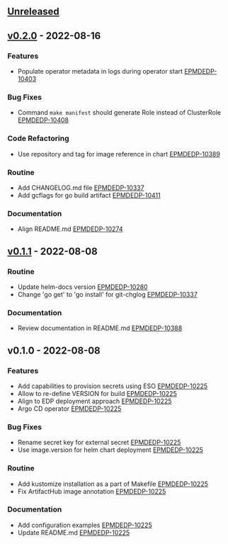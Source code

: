 <a name="unreleased"></a>
## [Unreleased]


<a name="v0.2.0"></a>
## [v0.2.0] - 2022-08-16
### Features

- Populate operator metadata in logs during operator start [EPMDEDP-10403](https://jiraeu.epam.com/browse/EPMDEDP-10403)

### Bug Fixes

- Command `make manifest` should generate Role instead of ClusterRole [EPMDEDP-10408](https://jiraeu.epam.com/browse/EPMDEDP-10408)

### Code Refactoring

- Use repository and tag for image reference in chart [EPMDEDP-10389](https://jiraeu.epam.com/browse/EPMDEDP-10389)

### Routine

- Add CHANGELOG.md file [EPMDEDP-10337](https://jiraeu.epam.com/browse/EPMDEDP-10337)
- Add gcflags for go build artifact [EPMDEDP-10411](https://jiraeu.epam.com/browse/EPMDEDP-10411)

### Documentation

- Align README.md [EPMDEDP-10274](https://jiraeu.epam.com/browse/EPMDEDP-10274)


<a name="v0.1.1"></a>
## [v0.1.1] - 2022-08-08
### Routine

- Update helm-docs version [EPMDEDP-10280](https://jiraeu.epam.com/browse/EPMDEDP-10280)
- Change 'go get' to 'go install' for git-chglog [EPMDEDP-10337](https://jiraeu.epam.com/browse/EPMDEDP-10337)

### Documentation

- Review documentation in README.md [EPMDEDP-10388](https://jiraeu.epam.com/browse/EPMDEDP-10388)


<a name="v0.1.0"></a>
## v0.1.0 - 2022-08-08
### Features

- Add capabilities to provision secrets using ESO [EPMDEDP-10225](https://jiraeu.epam.com/browse/EPMDEDP-10225)
- Allow to re-define VERSION for build [EPMDEDP-10225](https://jiraeu.epam.com/browse/EPMDEDP-10225)
- Align to EDP deployment approach [EPMDEDP-10225](https://jiraeu.epam.com/browse/EPMDEDP-10225)
- Argo CD operator [EPMDEDP-10225](https://jiraeu.epam.com/browse/EPMDEDP-10225)

### Bug Fixes

- Rename secret key for external secret [EPMDEDP-10225](https://jiraeu.epam.com/browse/EPMDEDP-10225)
- Use image.version for helm chart deployment [EPMDEDP-10225](https://jiraeu.epam.com/browse/EPMDEDP-10225)

### Routine

- Add kustomize installation as a part of Makefile [EPMDEDP-10225](https://jiraeu.epam.com/browse/EPMDEDP-10225)
- Fix ArtifactHub image annotation [EPMDEDP-10225](https://jiraeu.epam.com/browse/EPMDEDP-10225)

### Documentation

- Add configuration examples [EPMDEDP-10225](https://jiraeu.epam.com/browse/EPMDEDP-10225)
- Update README.md [EPMDEDP-10225](https://jiraeu.epam.com/browse/EPMDEDP-10225)


[Unreleased]: https://github.com/epam/edp-argocd-operator/compare/v0.2.0...HEAD
[v0.2.0]: https://github.com/epam/edp-argocd-operator/compare/v0.1.1...v0.2.0
[v0.1.1]: https://github.com/epam/edp-argocd-operator/compare/v0.1.0...v0.1.1
